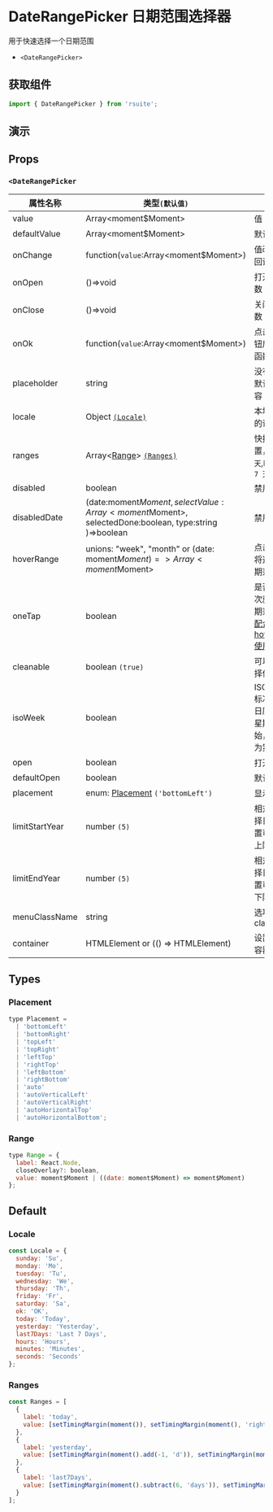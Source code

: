 # DateRangePicker 日期范围选择器

用于快速选择一个日期范围

* `<DateRangePicker>`

## 获取组件

```js
import { DateRangePicker } from 'rsuite';
```

## 演示

<!--{demo}-->

## Props

### `<DateRangePicker`

| 属性名称       | 类型`(默认值)`                                                                                      | 描述                                                            |
| -------------- | --------------------------------------------------------------------------------------------------- | --------------------------------------------------------------- |
| value          | Array<moment$Moment>                                                                                | 值 `受控`                                                       |
| defaultValue   | Array<moment$Moment>                                                                                | 默认值                                                          |
| onChange       | function(`value`:Array<moment$Moment>)                                                              | 值改变后的回调函数                                              |
| onOpen         | ()=>void                                                                                            | 打开回调函数                                                    |
| onClose        | ()=>void                                                                                            | 关闭回调函数                                                    |
| onOk           | function(`value`:Array<moment$Moment>)                                                              | 点击 `确定` 按钮后的回调函数                                    |
| placeholder    | string                                                                                              | 没有值时候默认显示内容                                          |
| locale         | Object [`(Locale)`](#Locale)                                                                        | 本地化对应的语言描述                                            |
| ranges         | Array<[Range](#Range)> [`(Ranges)`](#Ranges)                                                        | 快捷项配置，默认 `今天`,`昨天`，`最近 7 天`                     |
| disabled       | boolean                                                                                             | 禁用组件                                                        |
| disabledDate   | (date:moment$Moment, selectValue:Array<moment$Moment>, selectedDone:boolean, type:string )=>boolean | 禁用日期                                                        |
| hoverRange     | unions: "week", "month" or (date: moment$Moment)=> Array<moment$Moment>                             | 点击日期时将选中的日期范围                                      |
| oneTap         | boolean                                                                                             | 是否点击一次就选定日期范围，可[配合 hoverRange 使用](#单击模式) |
| cleanable      | boolean `(true)`                                                                                    | 可以清除选择值                                                  |
| isoWeek        | boolean                                                                                             | ISO 8601 标准， 每个日历星期从星期一开始，星期日为第 7 天       |
| open           | boolean                                                                                             | 打开 (受控)                                                     |
| defaultOpen    | boolean                                                                                             | 默认打开                                                        |
| placement      | enum: [Placement](#Placement) `('bottomLeft')`                                                      | 显示位置                                                        |
| limitStartYear | number `(5)`                                                                                        | 相对当前选择日期，设置可选年份上限                              |
| limitEndYear   | number `(5)`                                                                                        | 相对当前选择日期，设置可选年份下限                              |
| menuClassName  | string                                                                                              | 选项菜单的 className                                            |
| container      | HTMLElement or (() => HTMLElement)                                                                  | 设置渲染的容器                                                  |

## Types

### Placement

```js
type Placement =
  | 'bottomLeft'
  | 'bottomRight'
  | 'topLeft'
  | 'topRight'
  | 'leftTop'
  | 'rightTop'
  | 'leftBottom'
  | 'rightBottom'
  | 'auto'
  | 'autoVerticalLeft'
  | 'autoVerticalRight'
  | 'autoHorizontalTop'
  | 'autoHorizontalBottom';
```

### Range

```js
type Range = {
  label: React.Node,
  closeOverlay?: boolean,
  value: moment$Moment | ((date: moment$Moment) => moment$Moment)
};
```

## Default

### Locale

```js
const Locale = {
  sunday: 'Su',
  monday: 'Mo',
  tuesday: 'Tu',
  wednesday: 'We',
  thursday: 'Th',
  friday: 'Fr',
  saturday: 'Sa',
  ok: 'OK',
  today: 'Today',
  yesterday: 'Yesterday',
  last7Days: 'Last 7 Days',
  hours: 'Hours',
  minutes: 'Minutes',
  seconds: 'Seconds'
};
```

### Ranges

```js
const Ranges = [
  {
    label: 'today',
    value: [setTimingMargin(moment()), setTimingMargin(moment(), 'right')]
  },
  {
    label: 'yesterday',
    value: [setTimingMargin(moment().add(-1, 'd')), setTimingMargin(moment().add(-1, 'd'), 'right')]
  },
  {
    label: 'last7Days',
    value: [setTimingMargin(moment().subtract(6, 'days')), setTimingMargin(moment(), 'right')]
  }
];
```

